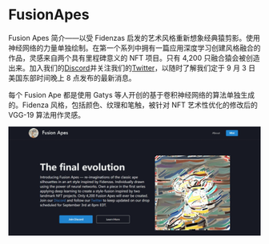 # FusionApes

Fusion Apes 简介——以受 Fidenzas 启发的艺术风格重新想象经典猿剪影。使用神经网络的力量单独绘制。在第一个系列中拥有一篇应用深度学习创建风格融合的作品，灵感来自两个具有里程碑意义的 NFT 项目。只有 4,200 只融合猿会被创造出来。加入我们的[Discord](https://discord.gg/zrcHuuBDc7)并关注我们的[Twitter](https://twitter.com/fusionapes)，以随时了解我们定于 9 月 3 日美国东部时间晚上 8 点发布的最新消息。

每个 Fusion Ape 都是使用 Gatys 等人开创的基于卷积神经网络的算法单独生成的。Fidenza 风格，包括颜色、纹理和笔触，被针对 NFT 艺术性优化的修改后的 VGG-19 算法用作灵感。

![nft](01.png)


